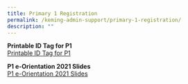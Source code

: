 ```yaml
---
title: Primary 1 Registration
permalink: /keming-admin-support/primary-1-registration/
description: ""
---
```

<p><strong>Printable ID Tag for P1<br /></strong><a href="/files/2022%20ID%20Tag%20for%20hi%20res%201.pdf" target="">Printable ID Tag for P1</a></p>
<p><strong>P1 e-Orientation 2021 Slides<br /></strong><a href="/files/P1%20e-Orientation%202021%20Slides%20Website.pdf" target="">P1 e-Orientation 2021 Slides</a></p>